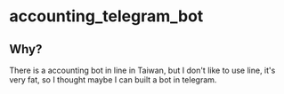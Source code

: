 # accounting_telegram_bot
## Why?
There is a accounting bot in line in Taiwan, but I don't like to use line, it's very fat, so I thought maybe I can built a bot in telegram.
